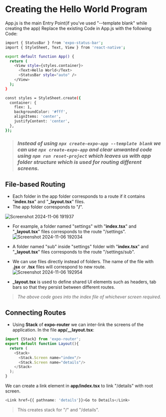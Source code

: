# Creating the Hello World Program

App.js is the main Entry Point(if you've used "--template blank" while creating the app) Replace the existing Code in App.js with the following Code:

```bash
import { StatusBar } from 'expo-status-bar';
import { StyleSheet, Text, View } from 'react-native';

export default function App() {
  return (
    <View style={styles.container}>
      <Text>Hello World</Text>
      <StatusBar style="auto" />
    </View>
  );
}

const styles = StyleSheet.create({
  container: {
    flex: 1,
    backgroundColor: '#fff',
    alignItems: 'center',
    justifyContent: 'center',
  },
});
```
> ### ***Instead of using `npx create-expo-app --template blank` we can use `npx create-expo-app` and clear unwanted code using `npm run reset-project` which leaves us with app folder structure which is used for routing different screens.***

## File-based Routing
- Each folder in the app folder corresponds to a route if it contains "**index.tsx**" and "**_layout.tsx**" files.
- The app folder corresponds to "**/**".

![Screenshot 2024-11-06 191937](https://github.com/user-attachments/assets/390d406b-f8bf-43e8-8471-6fe78be9f3b7)

- For example, a folder named "settings" with "**index.tsx**" and "**_layout.tsx**" files corresponds to the route "/settings".
![Screenshot 2024-11-06 192034](https://github.com/user-attachments/assets/66a0a01e-414d-4993-bdd7-945e1c421031)

- A folder named "sub" inside "settings" folder with "**index.tsx**" and "**_layout.tsx**" files corresponds to the route "/settings/sub".
- We can use files directly instead of folders. The name of the file with **.jsx** or **.tsx** files will correspond to new route.
![Screenshot 2024-11-06 192954](https://github.com/user-attachments/assets/27193272-9be9-42d5-8409-f810273e3e70)

- **_layout.tsx** is used to define shared UI elements such as headers, tab bars so that they persist between different routes.

>*The above code goes into the index file of whichever screen required.*

## Connecting Routes
- Using **Stack** of **expo-router** we can inter-link the screens of the application.
In the file **app/__layout.tsx**:
```typescript
import {Stack} from 'expo-router';
export default function Layout(){
  return (
    <Stack>
      <Stack.Screen name="index"/>
      <Stack.Screen name="details"/>
    </Stack>
  );
}
```
We can create a link element in **app/index.tsx** to link "/details" with root screen.
```typescript
<Link href={{ pathname: 'details'}}>Go to Details</Link>
```
> This creates stack for "/" and "/details".
